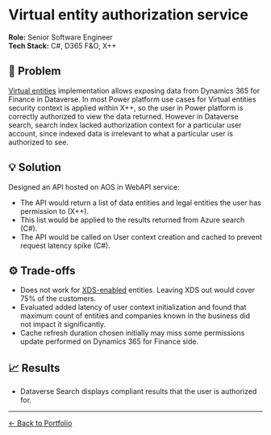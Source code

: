 # Virtual entity authorization service

**Role:** Senior Software Engineer  
**Tech Stack:** C#, D365 F&O, X++

## 🎯 Problem
[Virtual entities](https://learn.microsoft.com/en-us/dynamics365/fin-ops-core/dev-itpro/power-platform/virtual-entities-overview) implementation allows exposing data from Dynamics 365 for Finance in Dataverse. In most Power platform use cases for Virtual entities security context is applied within X++, so the user in Power platform is correctly authorized to view the data returned. However in Dataverse search, search index lacked authorization context for a particular user account, since indexed data is irrelevant to what a particular user is authorized to see. 

## 💡 Solution
Designed an API hosted on AOS in WebAPI service: 
- The API would return a list of data entities and legal entities the user has permission to (X++). 
- This list would be applied to the results returned from Azure search (C#). 
- The API would be called on User context creation and cached to prevent request latency spike (C#). 

## ⚙️ Trade-offs
- Does not work for [XDS-enabled](https://learn.microsoft.com/en-us/dynamics365/fin-ops-core/dev-itpro/sysadmin/extensible-data-security-policies) entities. Leaving XDS out would cover 75% of the customers.
- Evaluated added latency of user context initialization and found that maximum count of entities and companies known in the business did not impact it significantly. 
- Cache refresh duration chosen initially may miss some permissions update performed on Dynamics 365 for Finance side. 

## 📈 Results
- Dataverse Search displays compliant results that the user is authorized for.

---
[← Back to Portfolio](../README.md)